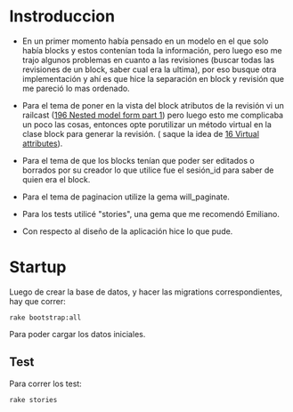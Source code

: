 Instroduccion
=============

* En un primer momento había pensado en un modelo en el que solo había blocks y estos contenían toda la información, pero luego eso me trajo algunos problemas en cuanto a las revisiones (buscar todas las revisiones de un block, saber cual era la ultima), por eso busque otra implementación y ahí es que hice la separación en block y revisión que me pareció lo mas ordenado.
* Para el tema de poner en la vista del block atributos de la revisión vi un railcast ([196 Nested model form part 1](http://media.railscasts.com/videos/196_nested_model_form_part_1.mov)) pero luego esto me complicaba un poco las cosas, entonces opte porutilizar un método virtual en la clase block para generar la revisión. ( saque la idea de [16 Virtual attributes](http://railscasts.com/episodes/16-virtual-attributes)).

* Para el tema de que los blocks tenían que poder ser editados o borrados por su creador lo que utilice fue el sesión_id para saber de quien era el block.

* Para el tema de paginacion utilize la gema will_paginate.

* Para los tests utilicé "stories", una gema que me recomendó Emiliano.

* Con respecto al diseño de la aplicación hice lo que pude.


Startup
=======

Luego de crear la base de datos, y hacer las migrations correspondientes, hay que correr:

    rake bootstrap:all

Para poder cargar los datos iniciales.


Test
----

Para correr los test:

    rake stories
